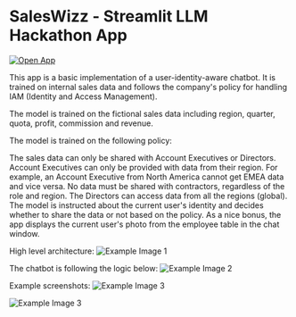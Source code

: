 # SalesWizz - Streamlit LLM Hackathon App

[![Open App](https://static.streamlit.io/badges/streamlit_badge_black_white.svg)](https://saleswizz.streamlit.app/)

This app is a basic implementation of a user-identity-aware chatbot. It is trained on internal sales data and follows the company's policy for handling IAM (Identity and Access Management).

The model is trained on the fictional sales data including region, quarter, quota, profit, commission and revenue.

The model is trained on the following policy:

The sales data can only be shared with Account Executives or Directors.
Account Executives can only be provided with data from their region. For example, an Account Executive from North America cannot get EMEA data and vice versa.
No data must be shared with contractors, regardless of the role and region.
The Directors can access data from all the regions (global).
The model is instructed about the current user's identity and decides whether to share the data or not based on the policy. As a nice bonus, the app displays the current user's photo from the employee table in the chat window.

High level architecture:
![Example Image 1](https://i.postimg.cc/9Qystc2J/saleswizz-architecture.png)


The chatbot is following the logic below:
![Example Image 2](https://i.postimg.cc/K86N8M3h/model-logic.png)


Example screenshots:
![Example Image 3](https://i.postimg.cc/7ZC0pLhn/sw-example1.png)

![Example Image 3](https://i.postimg.cc/BbBfZsvh/sw-example3.png)
